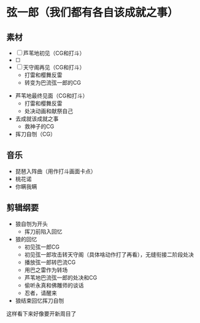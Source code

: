 # 弦一郎（我们都有各自该成就之事）
## 素材

- [ ] 芦苇地初见（CG和打斗）
- [ ] 
- [ ] 天守阁再见（CG和打斗）
	* 打雷和樱舞反雷
	* 转变为巴流弦一郎的CG
- 芦苇地最终见面（CG和打斗）
	* 打雷和樱舞反雷
	* 处决动画和献祭自己
- 去成就该成就之事
	* 救神子的CG
- 挥刀自刎（CG）
## 音乐
* 琵琶入阵曲（用作打斗画面卡点）
* 桃花诺
* 你瞒我瞒
## 剪辑纲要
- 狼自刎为开头
	* 挥刀前陷入回忆
- 狼的回忆
	*  初见弦一郎CG
	* 初见弦一郎攻击转天守阁（具体啥动作打了再看），无缝衔接二阶段处决
	* 播放弦一郎转巴流CG
	* 用巴之雷作为转场
	* 芦苇地巴流弦一郎的处决和CG
	* 偷听永真和佛雕师的谈话
    * 忍者，请醒来
- 狼结束回忆挥刀自刎

这样看下来好像要开新周目了
<!--stackedit_data:
eyJoaXN0b3J5IjpbMTE4NzI0Njc5LC0xNDM0NzQwMDc2LDYyMD
A2NjkyLC0xMzAxMzg4MzEzLDYzNjc4Mzc3OCwtNDIwMDU5NDUw
LC0xNTY5NzE3ODc5XX0=
-->
